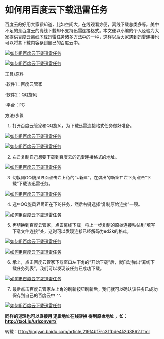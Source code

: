 # 如何用百度云下载迅雷任务

百度云的好用大家都知道，比如空间大，在线观看方便，离线下载总类多等。美中不足的是百度云的离线下载却不支持迅雷连接格式。本文便以小编的个人经验为大家提供百度云离线下载迅雷任务诸多方法中的一种，这样以后大家遇到迅雷连接也可以将其下载内容存到自己的百度云中。

[![如何用百度云下载迅雷任务](image-201711081500/clip_image0015168b4ae-c18c-4872-a585-1ec1a59a8a40.png)](http://jingyan.baidu.com/album/219f4bf7ec31fbde452d3862.html?picindex=1)

[![如何用百度云下载迅雷任务](image-201711081500/clip_image00210fded89-ef26-4fe9-9cad-47a8d7c4e5a1.png)](http://jingyan.baidu.com/album/219f4bf7ec31fbde452d3862.html?picindex=2)

工具/原料

·软件1：百度云管家

·软件2：QQ旋风

·平台：PC

方法/步骤

1.    打开百度云管家和QQ旋风，为下载迅雷连接格式任务做好准备。

[![如何用百度云下载迅雷任务](image-201711081500/clip_image003b2b265bd-5a58-4884-813c-c491c935a284.png)](http://jingyan.baidu.com/album/219f4bf7ec31fbde452d3862.html?picindex=3)

[![如何用百度云下载迅雷任务](image-201711081500/clip_image00478bc62d8-7744-4223-8122-e91bbf54c18e.png)](http://jingyan.baidu.com/album/219f4bf7ec31fbde452d3862.html?picindex=4)

2.    右击复制自己想要下载到百度云的迅雷连接格式的地址。

[![如何用百度云下载迅雷任务](image-201711081500/clip_image00523a8dfd3-7465-4f35-8585-9653c076dcff.png)](http://jingyan.baidu.com/album/219f4bf7ec31fbde452d3862.html?picindex=5)

3.    切换到QQ旋风界面点击左上角的“+新建”，在弹出的新窗口左下角点击“下载”下载该迅雷任务。

[![如何用百度云下载迅雷任务](image-201711081500/clip_image006d8038d12-d955-4c2f-9a1e-2b646f3390f9.png)](http://jingyan.baidu.com/album/219f4bf7ec31fbde452d3862.html?picindex=6)

4.    选中QQ旋风界面正在下的任务，然后右键选择“复制原始连接”一项。

[![如何用百度云下载迅雷任务](image-201711081500/clip_image0074bc8b208-1535-4255-991b-64a0fb6dd901.png)](http://jingyan.baidu.com/album/219f4bf7ec31fbde452d3862.html?picindex=7)

5.    再切换到百度云管家，点击离线下载，将上一步复制的原始连接粘帖到“填写下载文件连接”处，这时可以发现连接已经解码为ed2k的格式。

[![如何用百度云下载迅雷任务](image-201711081500/clip_image008120711d5-ba13-448f-a71e-cf2b1a42d198.png)](http://jingyan.baidu.com/album/219f4bf7ec31fbde452d3862.html?picindex=8)

[![如何用百度云下载迅雷任务](image-201711081500/clip_image0099a7069e6-1013-40cd-bc57-01388251be7a.png)](http://jingyan.baidu.com/album/219f4bf7ec31fbde452d3862.html?picindex=9)

6.    承上，点击百度云管家下载窗口左下角的“开始下载”后，就自动弹出“离线下载任务列表”，我们可以发现该任务已成功下载。

[![如何用百度云下载迅雷任务](image-201711081500/clip_image01014b8db63-13c1-40cb-ac53-06ecc0911a8e.png)](http://jingyan.baidu.com/album/219f4bf7ec31fbde452d3862.html?picindex=10)

7.    最后点击百度云管家左上角的刷新按钮刷新后，我们就可以确认该任务已成功保存到自己的百度云中  ^^.

[![如何用百度云下载迅雷任务](image-201711081500/clip_image011c6ab8673-1e89-49e4-81f0-7fe5c8306bdf.png)](http://jingyan.baidu.com/album/219f4bf7ec31fbde452d3862.html?picindex=11)

 

**同样的道理也可以直接用 迅雷地址在线转换 得到原始地址 ，如：http://tool.lu/urlconvert/**

转载：http://jingyan.baidu.com/article/219f4bf7ec31fbde452d3862.html
